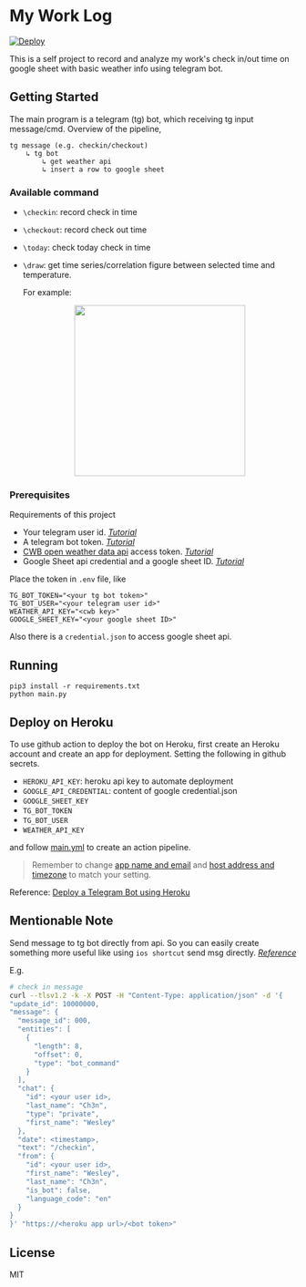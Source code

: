 # My Work Log

[![Deploy](https://github.com/WesleyCh3n/work-log-py/actions/workflows/main.yml/badge.svg)](https://github.com/WesleyCh3n/work-log-py/actions/workflows/main.yml)

This is a self project to record and analyze my work's check in/out time on
google sheet with basic weather info using telegram bot.

## Getting Started

The main program is a telegram (tg) bot, which receiving tg input message/cmd.
Overview of the pipeline,

```
tg message (e.g. checkin/checkout)
    ↳ tg bot
        ↳ get weather api
        ↳ insert a row to google sheet
```

### Available command

- `\checkin`: record check in time
- `\checkout`: record check out time
- `\today`: check today check in time
- `\draw`: get time series/correlation figure between selected time and
temperature.

    For example:

    <p align="center">
    <img src="https://user-images.githubusercontent.com/30611421/166861404-cf487d4c-11b1-498d-b76a-7887cf7295a2.png" width="300"/>
    </p>

### Prerequisites

Requirements of this project

- Your telegram user id. [*Tutorial*](https://www.alphr.com/telegram-find-user-id/)
- A telegram bot token. [*Tutorial*](https://core.telegram.org/bots#6-botfather)
- [CWB open weather data api](https://opendata.cwb.gov.tw/index) access token. [*Tutorial*](https://ithelp.ithome.com.tw/articles/10276375)
- Google Sheet api credential and a google sheet ID. [*Tutorial*](https://www.learncodewithmike.com/2020/08/python-write-to-google-sheet.html)

Place the token in `.env` file, like

```env
TG_BOT_TOKEN="<your tg bot token>"
TG_BOT_USER="<your telegram user id>"
WEATHER_API_KEY="<cwb key>"
GOOGLE_SHEET_KEY="<your google sheet ID>"
```

Also there is a `credential.json` to access google sheet api.

## Running

```shell
pip3 install -r requirements.txt
python main.py
```

## Deploy on Heroku

To use github action to deploy the bot on Heroku, first create an Heroku
account and create an app for deployment. Setting the following in github
secrets.


- `HEROKU_API_KEY`: heroku api key to automate deployment
- `GOOGLE_API_CREDENTIAL`: content of google credential.json
- `GOOGLE_SHEET_KEY`
- `TG_BOT_TOKEN`
- `TG_BOT_USER`
- `WEATHER_API_KEY`

and follow [main.yml](https://github.com/WesleyCh3n/work-log-py/tree/main/.github/workflows)
to create an action pipeline.

> Remember to change [app name and email](https://github.com/WesleyCh3n/work-log-py/blob/5fb6ec69aa5ffebeb3901a39dfed275869790822/.github/workflows/main.yml#L24-L25) and [host address and timezone](https://github.com/WesleyCh3n/work-log-py/blob/5fb6ec69aa5ffebeb3901a39dfed275869790822/.github/workflows/main.yml#L31-L32) to match your setting.

Reference: [Deploy a Telegram Bot using Heroku](https://towardsdatascience.ggcom/how-to-deploy-a-telegram-bot-using-heroku-for-free-9436f89575d2)

## Mentionable Note

Send message to tg bot directly from api. So you can easily create something
more useful like using `ios shortcut` send msg directly.
[*Reference*](https://core.telegram.org/bots/webhooks#testing-your-bot-with-updates)

E.g.

```sh
# check in message
curl --tlsv1.2 -k -X POST -H "Content-Type: application/json" -d '{
"update_id": 10000000,
"message": {
  "message_id": 000,
  "entities": [
    {
      "length": 8,
      "offset": 0,
      "type": "bot_command"
    }
  ],
  "chat": {
    "id": <your user id>,
    "last_name": "Ch3n",
    "type": "private",
    "first_name": "Wesley"
  },
  "date": <timestamp>,
  "text": "/checkin",
  "from": {
    "id": <your user id>,
    "first_name": "Wesley",
    "last_name": "Ch3n",
    "is_bot": false,
    "language_code": "en"
  }
}
}' "https://<heroku app url>/<bot token>"
```

## License

MIT
